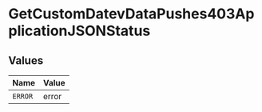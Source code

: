 # GetCustomDatevDataPushes403ApplicationJSONStatus


## Values

| Name    | Value   |
| ------- | ------- |
| `ERROR` | error   |